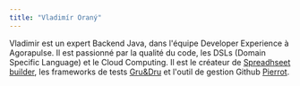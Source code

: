 ```yaml
---
title: "Vladimír Oraný"
---
```


Vladimir est un expert Backend Java, dans l'équipe Developer Experience à Agorapulse.
Il est passionné par la qualité du code, les DSLs (Domain Specific Language) et le Cloud Computing.
Il est le créateur de [Spreadhseet builder](https://spreadsheet.dsl.builders), les frameworks de tests [Gru&Dru](https://medium.com/agorapulse-stories/how-to-test-micronaut-with-gru-9ef8f8093ecb) et l'outil de gestion Github [Pierrot](https://agorapulse.github.io/pierrot/).
